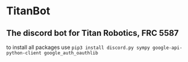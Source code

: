 # TitanBot
## The discord bot for Titan Robotics, FRC 5587

to install all packages use `pip3 install discord.py sympy google-api-python-client google_auth_oauthlib`
